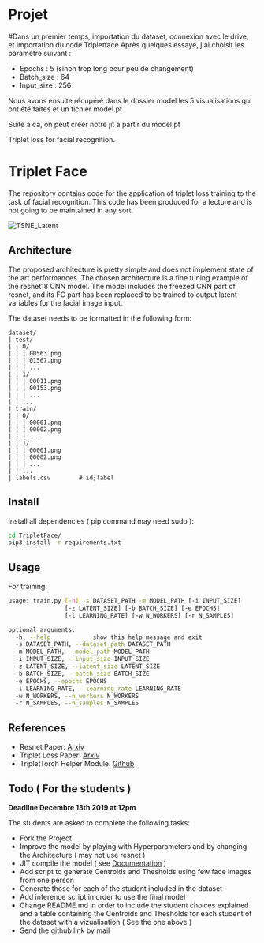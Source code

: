 # Projet

#Dans un premier temps, importation du dataset, connexion avec le drive, et importation du code Tripletface
Après quelques essaye, j'ai choisit les paramêtre suivant :
- Epochs : 5 (sinon trop long pour peu de changement)
- Batch_size : 64
- Input_size : 256

Nous avons ensuite récupéré dans le dossier model les 5 visualisations qui ont été faites et un fichier model.pt

Suite a ca, on peut créer notre jit a partir du model.pt

Triplet loss for facial recognition.

# Triplet Face

The repository contains code for the application of triplet loss training to the
task of facial recognition. This code has been produced for a lecture and is not
going to be maintained in any sort.

![TSNE_Latent](TSNE_Latent.png)

## Architecture

The proposed architecture is pretty simple and does not implement state of the
art performances. The chosen architecture is a fine tuning example of the
resnet18 CNN model. The model includes the freezed CNN part of resnet, and its
FC part has been replaced to be trained to output latent variables for the
facial image input.

The dataset needs to be formatted in the following form:
```
dataset/
| test/
| | 0/
| | | 00563.png
| | | 01567.png
| | | ...
| | 1/
| | | 00011.png
| | | 00153.png
| | | ...
| | ...
| train/
| | 0/
| | | 00001.png
| | | 00002.png
| | | ...
| | 1/
| | | 00001.png
| | | 00002.png
| | | ...
| | ...
| labels.csv        # id;label
```

## Install

Install all dependencies ( pip command may need sudo ):
```bash
cd TripletFace/
pip3 install -r requirements.txt
```

## Usage

For training:
```bash
usage: train.py [-h] -s DATASET_PATH -m MODEL_PATH [-i INPUT_SIZE]
                [-z LATENT_SIZE] [-b BATCH_SIZE] [-e EPOCHS]
                [-l LEARNING_RATE] [-w N_WORKERS] [-r N_SAMPLES]

optional arguments:
  -h, --help            show this help message and exit
  -s DATASET_PATH, --dataset_path DATASET_PATH
  -m MODEL_PATH, --model_path MODEL_PATH
  -i INPUT_SIZE, --input_size INPUT_SIZE
  -z LATENT_SIZE, --latent_size LATENT_SIZE
  -b BATCH_SIZE, --batch_size BATCH_SIZE
  -e EPOCHS, --epochs EPOCHS
  -l LEARNING_RATE, --learning_rate LEARNING_RATE
  -w N_WORKERS, --n_workers N_WORKERS
  -r N_SAMPLES, --n_samples N_SAMPLES
```

## References

* Resnet Paper: [Arxiv](https://arxiv.org/pdf/1512.03385.pdf)
* Triplet Loss Paper: [Arxiv](https://arxiv.org/pdf/1503.03832.pdf)
* TripletTorch Helper Module: [Github](https://github.com/TowardHumanizedInteraction/TripletTorch)

## Todo ( For the students )

**Deadline Decembre 13th 2019 at 12pm**

The students are asked to complete the following tasks:
* Fork the Project
* Improve the model by playing with Hyperparameters and by changing the Architecture ( may not use resnet )
* JIT compile the model ( see [Documentation](https://pytorch.org/docs/stable/jit.html#torch.jit.trace) )
* Add script to generate Centroids and Thesholds using few face images from one person
* Generate those for each of the student included in the dataset
* Add inference script in order to use the final model
* Change README.md in order to include the student choices explained and a table containing the Centroids and Thesholds for each student of the dataset with a vizualisation ( See the one above )
* Send the github link by mail
